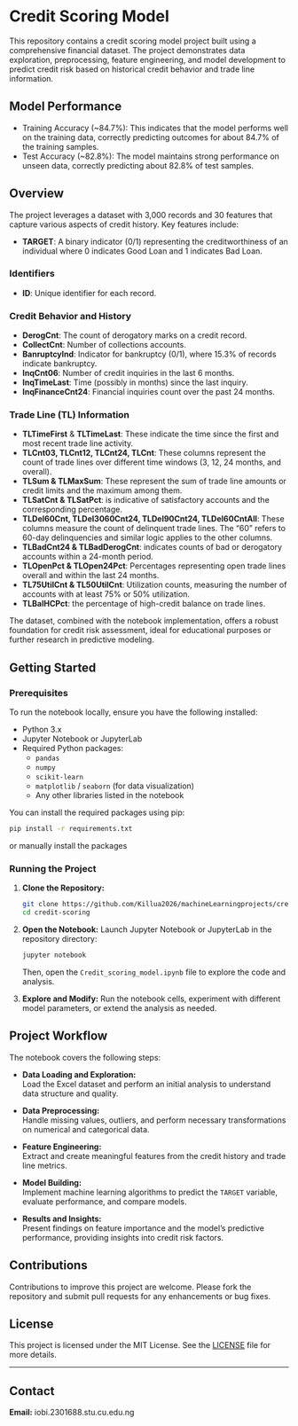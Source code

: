 # Credit Scoring Model

This repository contains a credit scoring model project built using a comprehensive financial dataset. The project demonstrates data exploration, preprocessing, feature engineering, and model development to predict credit risk based on historical credit behavior and trade line information.

## Model Performance

- Training Accuracy (~84.7%): This indicates that the model performs well on the training data, correctly predicting outcomes for about 84.7% of the training samples.
- Test Accuracy (~82.8%): The model maintains strong performance on unseen data, correctly predicting about 82.8% of test samples.
 

## Overview

The project leverages a dataset with 3,000 records and 30 features that capture various aspects of credit history. Key features include:

- **TARGET**: A binary indicator (0/1) representing the creditworthiness of an individual where 0 indicates Good Loan and 1 indicates Bad Loan.
### Identifiers
- **ID**: Unique identifier for each record.

### Credit Behavior and History
- **DerogCnt**: The count of derogatory marks on a credit record.
- **CollectCnt**: Number of collections accounts.
- **BanruptcyInd**: Indicator for bankruptcy (0/1), where 15.3% of records indicate bankruptcy.
- **InqCnt06**: Number of credit inquiries in the last 6 months.
- **InqTimeLast**: Time (possibly in months) since the last inquiry.
- **InqFinanceCnt24**: Financial inquiries count over the past 24 months.

### Trade Line (TL) Information
- **TLTimeFirst** & **TLTimeLast**: These indicate the time since the first and most recent trade line activity.
- **TLCnt03, TLCnt12, TLCnt24, TLCnt**: These columns represent the count of trade lines over different time windows (3, 12, 24 months, and overall).
- **TLSum & TLMaxSum**: These represent the sum of trade line amounts or credit limits and the maximum among them.
- **TLSatCnt & TLSatPct**: is indicative of satisfactory accounts and the corresponding percentage.
- **TLDel60Cnt, TLDel3060Cnt24, TLDel90Cnt24, TLDel60CntAll**: These columns measure the count of delinquent trade lines. The “60” refers to 60-day delinquencies and similar logic applies to the other columns.
- **TLBadCnt24 & TLBadDerogCnt**: indicates counts of bad or derogatory accounts within a 24-month period.
- **TLOpenPct & TLOpen24Pct**: Percentages representing open trade lines overall and within the last 24 months.
- **TL75UtilCnt & TL50UtilCnt**: Utilization counts, measuring the number of accounts with at least 75% or 50% utilization.
- **TLBalHCPct**: the percentage of high-credit balance on trade lines.

The dataset, combined with the notebook implementation, offers a robust foundation for credit risk assessment, ideal for educational purposes or further research in predictive modeling.


## Getting Started

### Prerequisites

To run the notebook locally, ensure you have the following installed:
- Python 3.x
- Jupyter Notebook or JupyterLab
- Required Python packages:
  - `pandas`
  - `numpy`
  - `scikit-learn`
  - `matplotlib` / `seaborn` (for data visualization)
  - Any other libraries listed in the notebook

You can install the required packages using pip:
```bash
pip install -r requirements.txt
```
or manually install the packages

### Running the Project

1. **Clone the Repository:**
   ```bash
   git clone https://github.com/Killua2026/machineLearningprojects/credit-scoring.git
   cd credit-scoring
   ```

2. **Open the Notebook:**
   Launch Jupyter Notebook or JupyterLab in the repository directory:
   ```bash
   jupyter notebook
   ```
   Then, open the `Credit_scoring_model.ipynb` file to explore the code and analysis.

3. **Explore and Modify:**
    Run the notebook cells, experiment with different model parameters, or extend the analysis as needed.

## Project Workflow

The notebook covers the following steps:
- **Data Loading and Exploration:**  
  Load the Excel dataset and perform an initial analysis to understand data structure and quality.
  
- **Data Preprocessing:**  
  Handle missing values, outliers, and perform necessary transformations on numerical and categorical data.
  
- **Feature Engineering:**  
  Extract and create meaningful features from the credit history and trade line metrics.
  
- **Model Building:**  
  Implement machine learning algorithms to predict the `TARGET` variable, evaluate performance, and compare models.
  
- **Results and Insights:**  
  Present findings on feature importance and the model’s predictive performance, providing insights into credit risk factors.


## Contributions

Contributions to improve this project are welcome. Please fork the repository and submit pull requests for any enhancements or bug fixes.

## License

This project is licensed under the MIT License. See the [LICENSE](LICENSE) file for more details.

---

## Contact
**Email:**
 iobi.2301688.stu.cu.edu.ng
